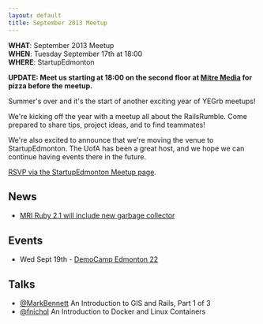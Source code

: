 ```yaml
---
layout: default
title: September 2013 Meetup
---
```


**WHAT**: September 2013 Meetup  
**WHEN**: Tuesday September 17th at 18:00  
**WHERE**: StartupEdmonton  

**UPDATE: Meet us starting at 18:00 on the second floor at [Mitre Media](http://mitremedia.com/) for pizza before the meetup.**

Summer's over and it's the start of another exciting year of YEGrb meetups!

We're kicking off the year with a meetup all about the RailsRumble. Come prepared to share tips, project ideas, and to find teammates!

We're also excited to announce that we're moving the venue to StartupEdmonton. The UofA has been a great host, and we hope we can continue having events there in the future.

[RSVP via the StartupEdmonton Meetup page](http://www.meetup.com/startupedmonton/events/138173042/).

## News

 * [MRI Ruby 2.1 will include new garbage collector](http://www.infoq.com/news/2013/09/ruby-2-1-gc-revamp)

## Events

 * Wed Sept 19th - [DemoCamp Edmonton 22](http://www.meetup.com/startupedmonton/events/137164032/)

## Talks

* [@MarkBennett](http://twitter.com/markbennett) An Introduction to GIS and Rails, Part 1 of 3
* [@fnichol](http://twitter.com/fnichol) An Introduction to Docker and Linux Containers

